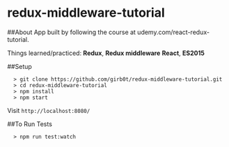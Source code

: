 # redux-middleware-tutorial

##About
App built by following the course at udemy.com/react-redux-tutorial.

Things learned/practiced: **Redux**, **Redux middleware** **React**, **ES2015**

##Setup
```
  > git clone https://github.com/girb0t/redux-middleware-tutorial.git
  > cd redux-middleware-tutorial
  > npm install
  > npm start
```
Visit `http://localhost:8080/`

##To Run Tests
```
  > npm run test:watch
```

